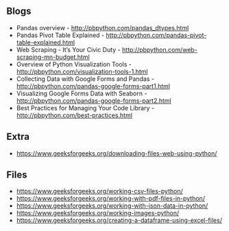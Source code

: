 ## Blogs
* Pandas overview - http://pbpython.com/pandas_dtypes.html
* Pandas Pivot Table Explained - http://pbpython.com/pandas-pivot-table-explained.html
* Web Scraping - It’s Your Civic Duty - http://pbpython.com/web-scraping-mn-budget.html
* Overview of Python Visualization Tools - http://pbpython.com/visualization-tools-1.html
* Collecting Data with Google Forms and Pandas - http://pbpython.com/pandas-google-forms-part1.html
* Visualizing Google Forms Data with Seaborn - http://pbpython.com/pandas-google-forms-part2.html
* Best Practices for Managing Your Code Library - http://pbpython.com/best-practices.html

## Extra
* https://www.geeksforgeeks.org/downloading-files-web-using-python/

## Files
* https://www.geeksforgeeks.org/working-csv-files-python/
* https://www.geeksforgeeks.org/working-with-pdf-files-in-python/
* https://www.geeksforgeeks.org/working-with-json-data-in-python/
* https://www.geeksforgeeks.org/working-images-python/
* https://www.geeksforgeeks.org/creating-a-dataframe-using-excel-files/
